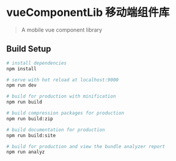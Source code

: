 # vueComponentLib 移动端组件库

> A mobile vue component library

## Build Setup

``` bash
# install dependencies
npm install

# serve with hot reload at localhost:9000
npm run dev

# build for production with minification
npm run build

# build compression packages for production
npm run build:zip

# build documentation for production
npm run build:site

# build for production and view the bundle analyzer report
npm run analyz
```
